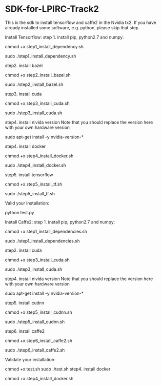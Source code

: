 # SDK-for-LPIRC-Track2
This is the sdk to install tensorflow and caffe2 in the Nvidia tx2. 
If you have already installed some software, e.g. python, please skip that step.

Install Tensorflow:
step 1. install pip, python2.7 and numpy: 

chmod +x step1_install_dependency.sh

sudo ./step1_install_dependency.sh


step2. install bazel

chmod +x step2_install_bazel.sh

sudo ./step2_install_bazel.sh

step3. install cuda

chmod +x step3_install_cuda.sh

sudo ./step3_install_cuda.sh

step4. install nivida version
Note that you should replace the version here with your own hardware version

sudo apt-get install -y nvidia-version-*

step4. install docker

chmod +x step4_install_docker.sh

sudo ./step4_install_docker.sh


step5. install tensorflow

chmod +x step5_install_tf.sh

sudo ./step5_install_tf.sh

Valid your installation:

python test.py


Install Caffe2:
step 1. install pip, python2.7 and numpy: 

chmod +x step1_install_dependencies.sh

sudo ./step1_install_dependencies.sh


step2. install cuda

chmod +x step3_install_cuda.sh

sudo ./step3_install_cuda.sh


step4. install nivida version
Note that you should replace the version here with your own hardware version

sudo apt-get install -y nvidia-version-*

step5. install cudnn

chmod +x step5_install_cudnn.sh

sudo ./step5_install_cudnn.sh

step6. install caffe2

chmod +x step6_install_caffe2.sh

sudo ./step6_install_caffe2.sh


Validate your installation:

chmod +x test.sh
sudo ./test.sh
step4. install docker

chmod +x step4_install_docker.sh
